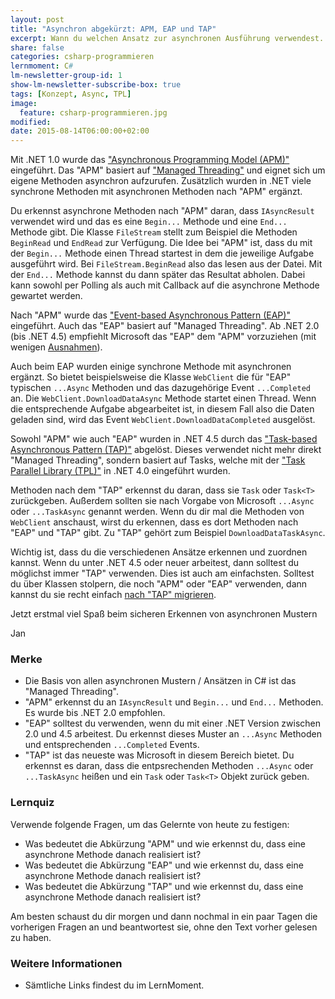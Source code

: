 ```yaml
---
layout: post
title: "Asynchron abgekürzt: APM, EAP und TAP"
excerpt: Wann du welchen Ansatz zur asynchronen Ausführung verwendest.
share: false
categories: csharp-programmieren
lernmoment: C#
lm-newsletter-group-id: 1
show-lm-newsletter-subscribe-box: true
tags: [Konzept, Async, TPL]
image:
  feature: csharp-programmieren.jpg
modified:
date: 2015-08-14T06:00:00+02:00
---
```


Mit .NET 1.0 wurde das ["Asynchronous Programming Model (APM)"](https://msdn.microsoft.com/de-de/library/ms228963(v=vs.110).aspx) eingeführt. Das "APM" basiert auf ["Managed Threading"](https://msdn.microsoft.com/de-de/library/3e8s7xdd(v=vs.110).aspx) und eignet sich um eigene Methoden asynchron aufzurufen. Zusätzlich wurden in .NET viele synchrone Methoden mit asynchronen Methoden nach "APM" ergänzt.

Du erkennst asynchrone Methoden nach "APM" daran, dass `IAsyncResult` verwendet wird und das es eine `Begin...` Methode und eine `End...` Methode gibt. Die Klasse `FileStream` stellt zum Beispiel die Methoden `BeginRead` und `EndRead` zur Verfügung. Die Idee bei "APM" ist, dass du mit der `Begin...` Methode einen Thread startest in dem die jeweilige Aufgabe ausgeführt wird. Bei `FileStream.BeginRead` also das lesen aus der Datei. Mit der `End...` Methode kannst du dann später das Resultat abholen. Dabei kann sowohl per Polling als auch mit Callback auf die asynchrone Methode gewartet werden.

Nach "APM" wurde das ["Event-based Asynchronous Pattern (EAP)"](https://msdn.microsoft.com/de-de/library/ms228969(v=vs.110).aspx) eingeführt. Auch das "EAP" basiert auf "Managed Threading". Ab .NET 2.0 (bis .NET 4.5) empfiehlt Microsoft das "EAP" dem "APM" vorzuziehen (mit wenigen [Ausnahmen](https://msdn.microsoft.com/de-de/library/ms228966(v=vs.110).aspx)).

Auch beim EAP wurden einige synchrone Methode mit asynchronen ergänzt. So bietet beispielsweise die Klasse `WebClient` die für "EAP" typischen `...Async` Methoden und das dazugehörige Event `...Completed` an. Die `WebClient.DownloadDataAsync` Methode startet einen Thread. Wenn die entsprechende Aufgabe abgearbeitet ist, in diesem Fall also die Daten geladen sind, wird das Event `WebClient.DownloadDataCompleted` ausgelöst.

Sowohl "APM" wie auch "EAP" wurden in .NET 4.5 durch das ["Task-based Asynchronous Pattern (TAP)"](https://msdn.microsoft.com/de-de/library/hh873175(v=vs.110).aspx) abgelöst. Dieses verwendet nicht mehr direkt "Managed Threading", sondern basiert auf Tasks, welche mit der ["Task Parallel Library (TPL)"](https://msdn.microsoft.com/de-de/library/dd460717(v=vs.110).aspx) in .NET 4.0 eingeführt wurden.

Methoden nach dem "TAP" erkennst du daran, dass sie `Task` oder `Task<T>` zurückgeben. Außerdem sollten sie nach Vorgabe von Microsoft `...Async` oder `...TaskAsync` genannt werden. Wenn du dir mal die Methoden von `WebClient` anschaust, wirst du erkennen, dass es dort Methoden nach "EAP" und "TAP" gibt. Zu "TAP" gehört zum Beispiel `DownloadDataTaskAsync`.

Wichtig ist, dass du die verschiedenen Ansätze erkennen und zuordnen kannst. Wenn du unter .NET 4.5 oder neuer arbeitest, dann solltest du möglichst immer "TAP" verwenden. Dies ist auch am einfachsten. Solltest du über Klassen stolpern, die noch "APM" oder "EAP" verwenden, dann kannst du sie recht einfach [nach "TAP" migrieren](https://msdn.microsoft.com/de-de/library/hh873178(v=vs.110).aspx).

Jetzt erstmal viel Spaß beim sicheren Erkennen von asynchronen Mustern

Jan


### Merke

-	Die Basis von allen asynchronen Mustern / Ansätzen in C# ist das "Managed Threading".
-	"APM" erkennst du an `IAsyncResult` und `Begin...` und `End...` Methoden. Es wurde bis .NET 2.0 empfohlen.
-	"EAP" solltest du verwenden, wenn du mit einer .NET Version zwischen 2.0 und 4.5 arbeitest. Du erkennst dieses Muster an `...Async` Methoden und entsprechenden `...Completed` Events.
-	"TAP" ist das neueste was Microsoft in diesem Bereich bietet. Du erkennst es daran, dass die entpsrechenden Methoden `...Async` oder `...TaskAsync` heißen und ein `Task` oder `Task<T>` Objekt zurück geben.

### Lernquiz 

Verwende folgende Fragen, um das Gelernte von heute zu festigen:

-	Was bedeutet die Abkürzung "APM" und wie erkennst du, dass eine asynchrone Methode danach realisiert ist?
-	Was bedeutet die Abkürzung "EAP" und wie erkennst du, dass eine asynchrone Methode danach realisiert ist?
-	Was bedeutet die Abkürzung "TAP" und wie erkennst du, dass eine asynchrone Methode danach realisiert ist?

Am besten schaust du dir morgen und dann nochmal in ein paar Tagen die vorherigen Fragen an und beantwortest sie, ohne den Text vorher gelesen zu haben.

### Weitere Informationen

-	Sämtliche Links findest du im LernMoment.
